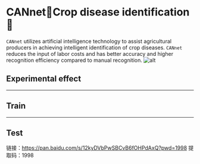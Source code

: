 # CANnet🌻Crop disease identification🌱
``CANnet`` utilizes artificial intelligence technology to assist agricultural producers in achieving intelligent identification of crop diseases. ``CANnet`` reduces the input of labor costs and has better accuracy and higher recognition efficiency compared to manual recognition.
![alt]([URL](https://github.com/marklionsy/CANnet_Crop-disease-identification/blob/main/Dataset/Cotton%20dataset/Dataset%20sample%20picture/bacterial%20blight.JPG) "111")
## Experimental effect

********************************************************
## Train

********************************************************
## Test




链接：https://pan.baidu.com/s/12kyDVbPwSBCvB6fOHPdAxQ?pwd=1998 
提取码：1998

